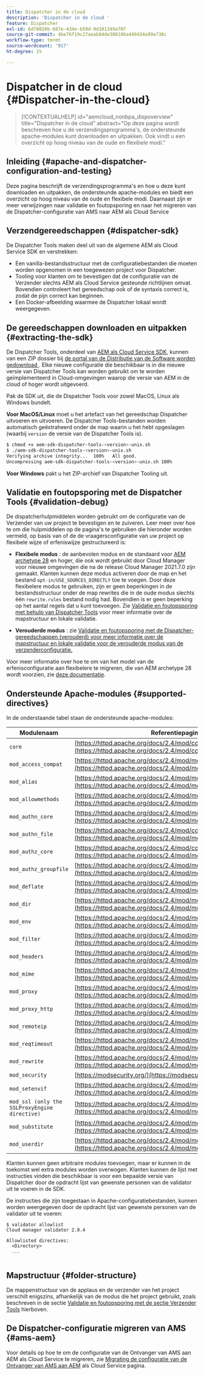 ```yaml
---
title: Dispatcher in de cloud
description: 'Dispatcher in de cloud '
feature: Dispatcher
exl-id: 6d78026b-687e-434e-b59d-9d101349a707
source-git-commit: 4be76f19c27aeab84de388106a440434a99a738c
workflow-type: tm+mt
source-wordcount: '917'
ht-degree: 1%

---
```


# Dispatcher in de cloud {#Dispatcher-in-the-cloud}

>[!CONTEXTUALHELP]
>id="aemcloud_nonbpa_dispoverview"
>title="Dispatcher in de cloud"
>abstract="Op deze pagina wordt beschreven hoe u de verzendingsprogramma&#39;s, de ondersteunde apache-modules kunt downloaden en uitpakken. Ook vindt u een overzicht op hoog niveau van de oude en flexibele modi."

## Inleiding {#apache-and-dispatcher-configuration-and-testing}

Deze pagina beschrijft de verzendingsprogramma&#39;s en hoe u deze kunt downloaden en uitpakken, de ondersteunde apache-modules en biedt een overzicht op hoog niveau van de oude en flexibele modi. Daarnaast zijn er meer verwijzingen naar validatie en foutopsporing en naar het migreren van de Dispatcher-configuratie van AMS naar AEM als Cloud Service

## Verzendgereedschappen {#dispatcher-sdk}

De Dispatcher Tools maken deel uit van de algemene AEM als Cloud Service SDK en verstrekken:

* Een vanilla-bestandsstructuur met de configuratiebestanden die moeten worden opgenomen in een toegewezen project voor Dispatcher.
* Tooling voor klanten om te bevestigen dat de configuratie van de Verzender slechts AEM als Cloud Service gesteunde richtlijnen omvat.        Bovendien controleert het gereedschap ook of de syntaxis correct is, zodat de pijn correct kan beginnen.
* Een Docker-afbeelding waarmee de Dispatcher lokaal wordt weergegeven.

## De gereedschappen downloaden en uitpakken {#extracting-the-sdk}

De Dispatcher Tools, onderdeel van [AEM als Cloud Service SDK](/help/implementing/developing/introduction/aem-as-a-cloud-service-sdk.md), kunnen van een ZIP dossier bij [de portal van de Distributie van de Software worden gedownload ](https://downloads.experiencecloud.adobe.com/content/software-distribution/en/aemcloud.html). Elke nieuwe configuratie die beschikbaar is in die nieuwe versie van Dispatcher Tools kan worden gebruikt om te worden geïmplementeerd in Cloud-omgevingen waarop die versie van AEM in de cloud of hoger wordt uitgevoerd.

Pak de SDK uit, die de Dispatcher Tools voor zowel MacOS, Linux als Windows bundelt.

**Voor MacOS/Linux** moet u het artefact van het gereedschap Dispatcher uitvoeren en uitvoeren. De Dispatcher Tools-bestanden worden automatisch geëxtraheerd onder de map waarin u het hebt opgeslagen (waarbij `version` de versie van de Dispatcher Tools is).

```bash
$ chmod +x aem-sdk-dispatcher-tools-<version>-unix.sh
$ ./aem-sdk-dispatcher-tools-<version>-unix.sh
Verifying archive integrity...  100%   All good.
Uncompressing aem-sdk-dispatcher-tools-<version>-unix.sh 100%
```

**Voor Windows** pakt u het ZIP-archief van Dispatcher Tooling uit.

## Validatie en foutopsporing met de Dispatcher Tools {#validation-debug}

De dispatcherhulpmiddelen worden gebruikt om de configuratie van de Verzender van uw project te bevestigen en te zuiveren. Leer meer over hoe te om die hulpmiddelen op de pagina&#39;s te gebruiken die hieronder worden vermeld, op basis van of de de vraagersconfiguratie van uw project op flexibele wijze of erfeniswijze gestructureerd is:

* **Flexibele modus** : de aanbevolen modus en de standaard voor  [AEM archetype 28](https://experienceleague.adobe.com/docs/experience-manager-core-components/using/developing/archetype/overview.html?lang=en) en hoger, die ook wordt gebruikt door Cloud Manager voor nieuwe omgevingen die na de release Cloud Manager 2021.7.0 zijn gemaakt. Klanten kunnen deze modus activeren door de map en het bestand `opt-in/USE_SOURCES_DIRECTLY` toe te voegen. Door deze flexibelere modus te gebruiken, zijn er geen beperkingen in de bestandsstructuur onder de map rewrites die in de oude modus slechts één `rewrite.rules` bestand nodig had. Bovendien is er geen beperking op het aantal regels dat u kunt toevoegen. Zie [Validatie en foutopsporing met behulp van Dispatcher Tools](/help/implementing/dispatcher/validation-debug.md) voor meer informatie over de mapstructuur en lokale validatie.

* **Verouderde modus** : zie  [Validatie en foutopsporing met de Dispatcher-gereedschappen (verouderd) voor meer informatie over de mapstructuur en lokale validatie voor de verouderde modus van de verzenderconfiguratie.](/help/implementing/dispatcher/validation-debug-legacy.md)

Voor meer informatie over hoe te om van het model van de erfenisconfiguratie aan flexibelere te migreren, die van AEM archetype 28 wordt voorzien, zie [deze documentatie](/help/implementing/dispatcher/validation-debug.md#migrating).

## Ondersteunde Apache-modules {#supported-directives}

In de onderstaande tabel staan de ondersteunde apache-modules:

| Modulenaam | Referentiepagina |
|---|---|
| `core` | [https://httpd.apache.org/docs/2.4/mod/core.html](https://httpd.apache.org/docs/2.4/mod/core.html) |
| `mod_access_compat` | [https://httpd.apache.org/docs/2.4/mod/mod_access_compat.html](https://httpd.apache.org/docs/2.4/mod/mod_access_compat.html) |
| `mod_alias` | [https://httpd.apache.org/docs/2.4/mod/mod_alias.html](https://httpd.apache.org/docs/2.4/mod/mod_alias.html) |
| `mod_allowmethods` | [https://httpd.apache.org/docs/2.4/mod/mod_allowmethods.html](https://httpd.apache.org/docs/2.4/mod/mod_allowmethods.html) |
| `mod_authn_core` | [https://httpd.apache.org/docs/2.4/mod/mod_authn_core.html](https://httpd.apache.org/docs/2.4/mod/mod_authn_core.html) |
| `mod_authn_file` | [https://httpd.apache.org/docs/2.4/mod/core.html](https://httpd.apache.org/docs/2.4/mod/mod_authn_file.html) |
| `mod_authz_core` | [https://httpd.apache.org/docs/2.4/mod/core.html](https://httpd.apache.org/docs/2.4/mod/mod_authz_core.html) |
| `mod_authz_groupfile` | [https://httpd.apache.org/docs/2.4/mod/mod_authz_groupfile.html](https://httpd.apache.org/docs/2.4/mod/mod_authz_groupfile.html) |
| `mod_deflate` | [https://httpd.apache.org/docs/2.4/mod/mod_deflate.html](https://httpd.apache.org/docs/2.4/mod/mod_deflate.html) |
| `mod_dir` | [https://httpd.apache.org/docs/2.4/mod/mod_dir.html](https://httpd.apache.org/docs/2.4/mod/mod_dir.html) |
| `mod_env` | [https://httpd.apache.org/docs/2.4/mod/mod_env.html](https://httpd.apache.org/docs/2.4/mod/mod_env.html) |
| `mod_filter` | [https://httpd.apache.org/docs/2.4/mod/mod_filter.html](https://httpd.apache.org/docs/2.4/mod/mod_filter.html) |
| `mod_headers` | [https://httpd.apache.org/docs/2.4/mod/mod_headers.html](https://httpd.apache.org/docs/2.4/mod/mod_headers.html) |
| `mod_mime` | [https://httpd.apache.org/docs/2.4/mod/mod_mime.html](https://httpd.apache.org/docs/2.4/mod/mod_mime.html) |
| `mod_proxy` | [https://httpd.apache.org/docs/2.4/mod/mod_proxy.html](https://httpd.apache.org/docs/2.4/mod/mod_proxy.html) |
| `mod_proxy_http` | [https://httpd.apache.org/docs/2.4/mod/mod_proxy_http.html](https://httpd.apache.org/docs/2.4/mod/mod_proxy_http.html) |
| `mod_remoteip` | [https://httpd.apache.org/docs/2.4/mod/mod_remoteip.html](https://httpd.apache.org/docs/2.4/mod/mod_remoteip.html) |
| `mod_reqtimeout` | [https://httpd.apache.org/docs/2.4/mod/mod_reqtimeout.html](https://httpd.apache.org/docs/2.4/mod/mod_reqtimeout.html) |
| `mod_rewrite` | [https://httpd.apache.org/docs/2.4/mod/mod_rewrite.html](https://httpd.apache.org/docs/2.4/mod/mod_rewrite.html) |
| `mod_security` | [https://modsecurity.org/](https://modsecurity.org/) |
| `mod_setenvif` | [https://httpd.apache.org/docs/2.4/mod/mod_setenvif.html](https://httpd.apache.org/docs/2.4/mod/mod_setenvif.html) |
| `mod_ssl (only the SSLProxyEngine directive)` | [https://httpd.apache.org/docs/2.4/mod/mod_ssl.html#sslproxyengine](https://httpd.apache.org/docs/2.4/mod/mod_ssl.html#sslproxyengine) |
| `mod_substitute` | [https://httpd.apache.org/docs/2.4/mod/mod_substitute.html](https://httpd.apache.org/docs/2.4/mod/mod_substitute.html) |
| `mod_userdir` | [https://httpd.apache.org/docs/2.4/mod/mod_userdir.html](https://httpd.apache.org/docs/2.4/mod/mod_userdir.html) |

Klanten kunnen geen arbitraire modules toevoegen, maar er kunnen in de toekomst wel extra modules worden overwogen. Klanten kunnen de lijst met instructies vinden die beschikbaar is voor een bepaalde versie van Dispatcher door de opdracht lijst van gewenste personen van de validator uit te voeren in de SDK.

De instructies die zijn toegestaan in Apache-configuratiebestanden, kunnen worden weergegeven door de opdracht lijst van gewenste personen van de validator uit te voeren:

```
$ validator allowlist
Cloud manager validator 2.0.4
 
Allowlisted directives:
  <Directory>
  ...
  
```

## Mapstructuur {#folder-structure}

De mappenstructuur van de applaus en de verzender van het project verschilt enigszins, afhankelijk van de modus die het project gebruikt, zoals beschreven in de sectie [Validatie en foutopsporing met de sectie Verzender Tools](#validation-debug) hierboven.

## De Dispatcher-configuratie migreren van AMS {#ams-aem}

Voor details op hoe te om de configuratie van de Ontvanger van AMS aan AEM als Cloud Service te migreren, zie [Migrating de configuratie van de Ontvanger van AMS aan AEM](/help/implementing/dispatcher/ams-aem.md) als Cloud Service pagina.
